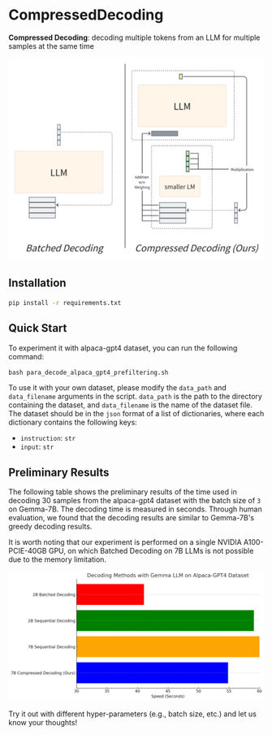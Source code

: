 # CompressedDecoding

**Compressed Decoding**: decoding multiple tokens from an LLM for multiple samples at the same time

![Compressed Decoding](./figs/pre_method.png)

## Installation

```bash
pip install -r requirements.txt
```

## Quick Start

To experiment it with alpaca-gpt4 dataset, you can run the following command:

```python
bash para_decode_alpaca_gpt4_prefiltering.sh
```

To use it with your own dataset, please modify the `data_path` and `data_filename` arguments in the script. `data_path` is the path to the directory containing the dataset, and `data_filename` is the name of the dataset file. The dataset should be in the `json` format of a list of dictionaries, where each dictionary contains the following keys:

- `instruction`: `str`
- `input`: `str`

## Preliminary Results

The following table shows the preliminary results of the time used in decoding 30 samples from the alpaca-gpt4 dataset with the batch size of `3` on Gemma-7B. The decoding time is measured in seconds. Through human evaluation, we found that the decoding results are similar to Gemma-7B's greedy decoding results.

It is worth noting that our experiment is performed on a single NVIDIA A100-PCIE-40GB GPU, on which Batched Decoding on 7B LLMs is not possible due to the memory limitation.

![Preliminary Results](./figs/pre_results.png)

Try it out with different hyper-parameters (e.g., batch size, etc.) and let us know your thoughts!
